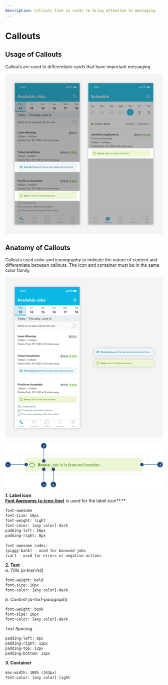 ```yaml
---
description: Callouts live in cards to bring attention to messaging.
---
```


# Callouts

## Usage of Callouts

Callouts are used to differentiate cards that have important messaging.

![](../.gitbook/assets/co-overview.png)

## Anatomy of Callouts

Callouts used color and iconography to indicate the nature of content and differentiate between callouts. The icon and container must be in the same color family.

![](../.gitbook/assets/co-detail.png)

![](../.gitbook/assets/callout-detail.png)

**1. Label Icon**  
[**Font Awesome \(a-icon-line\)**](../brand-guidelines/line-icons.md#fontawesome-guidelines) is used for the label icon**.**

```text
font-awesome
font-size: 16px
font-weight: light
font-color: [any color]-dark
padding-left: 16px
padding-right: 8px

font-awesome codes:
[piggy-bank] - used for bonused jobs
[car] - used for errors or negative actions
```

**2. Text**   
_a. Title \(a-text-h4_\)

```text
font-weight: bold
font-size: 16px
font-color: [any color]-dark
```

_b. Content \(a-text-paragraph\)_

```text
font-weight: book
font-size: 16px
font-color: [any color]-dark
```

_Text Spacing_

```text
padding-left: 8px
padding-right: 12px
padding-top: 12px
padding-bottom: 12px
```

**3. Container**

```text
max-width: 100% (343px)
font-color: [any color]-light
```

